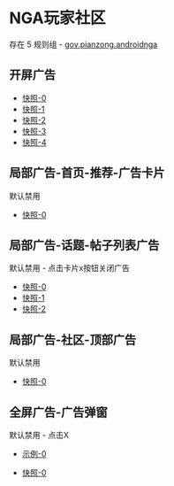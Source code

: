 # NGA玩家社区

存在 5 规则组 - [gov.pianzong.androidnga](/src/apps/gov.pianzong.androidnga.ts)

## 开屏广告

- [快照-0](https://i.gkd.li/import/12476484)
- [快照-1](https://i.gkd.li/import/12706127)
- [快照-2](https://i.gkd.li/import/12864707)
- [快照-3](https://i.gkd.li/import/12911882)
- [快照-4](https://i.gkd.li/import/13798686)

## 局部广告-首页-推荐-广告卡片

默认禁用

- [快照-0](https://i.gkd.li/import/12482727)

## 局部广告-话题-帖子列表广告

默认禁用 - 点击卡片x按钮关闭广告

- [快照-0](https://i.gkd.li/import/12655805)
- [快照-1](https://i.gkd.li/import/12706140)
- [快照-2](https://i.gkd.li/import/13303236)

## 局部广告-社区-顶部广告

默认禁用

- [快照-0](https://i.gkd.li/import/12706132)

## 全屏广告-广告弹窗

默认禁用 - 点击X

- [示例-0](https://m.gkd.li/57941037/346f4485-82a7-4cf3-aab3-1fe6c9bb23af)

- [快照-0](https://i.gkd.li/import/14126934)
